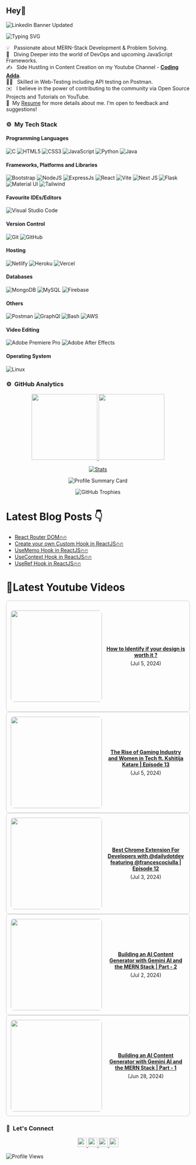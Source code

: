 ## Hey👋
![Linkedin Banner Updated](https://github.com/Yuvadi29/Yuvadi29/assets/80524895/64e39555-2b44-48be-a6b2-1a2a13c285be)


![Typing SVG](https://readme-typing-svg.herokuapp.com?font=comfortaa&color=ffffff&size=24&width=500&lines=🚀MERN-Stack+Developer;🎙️Podcaster;📷Content-Creator;🎤Speaker;👋Nice+to+meet+you...)

💡 &nbsp; Passionate about MERN-Stack Development & Problem Solving.\
🧠 &nbsp; Diving Deeper into the world of DevOps and upcoming JavaScript Frameworks.\
✍️ &nbsp; Side Hustling in Content Creation on my Youtube Channel - **[Coding Adda](https://www.youtube.com/@Coding_adda)**.\
🧑‍🏭 &nbsp; Skilled in Web-Testing including API testing on Postman.\
✉️ &nbsp; I believe in the power of contributing to the community via Open Source Projects and Tutorials on YouTube.\
📄 &nbsp;My [Resume](Aditya_Trivedi_CV.pdf) for more details about me. I'm open to feedback and suggestions!

### ⚙️ &nbsp;My Tech Stack
#### Programming Languages 

![C](https://skillicons.dev/icons?i=c)
![HTML5](https://skillicons.dev/icons?i=html)
![CSS3](https://skillicons.dev/icons?i=css)
![JavaScript](https://skillicons.dev/icons?i=js)
![Python](https://skillicons.dev/icons?i=python)
![Java](https://skillicons.dev/icons?i=java)

#### Frameworks, Platforms and Libraries

![Bootstrap](https://skillicons.dev/icons?i=bootstrap)
![NodeJS](https://skillicons.dev/icons?i=nodejs)
![ExpressJs](https://skillicons.dev/icons?i=express)
![React](https://skillicons.dev/icons?i=react)
![Vite](https://skillicons.dev/icons?i=vite)
![Next JS](https://skillicons.dev/icons?i=nextjs)
![Flask](https://skillicons.dev/icons?i=flask)
![Material UI](https://skillicons.dev/icons?i=materialui)
![Tailwind](https://skillicons.dev/icons?i=tailwind)


#### Favourite IDEs/Editors

![Visual Studio Code](https://skillicons.dev/icons?i=vscode)


#### Version Control

![Git](https://skillicons.dev/icons?i=git)
![GitHub](https://skillicons.dev/icons?i=github)

#### Hosting

![Netlify](https://skillicons.dev/icons?i=netlify)
![Heroku](https://skillicons.dev/icons?i=heroku)
![Vercel](https://skillicons.dev/icons?i=vercel)

#### Databases

![MongoDB](https://skillicons.dev/icons?i=mongodb)
![MySQL](https://skillicons.dev/icons?i=mysql)
![Firebase](https://skillicons.dev/icons?i=firebase)

#### Others

![Postman](https://skillicons.dev/icons?i=postman)
![GraphQl](https://skillicons.dev/icons?i=graphql)
![Bash](https://skillicons.dev/icons?i=bash)
![AWS](https://skillicons.dev/icons?i=aws)

#### Video Editing
![Adobe Premiere Pro](https://skillicons.dev/icons?i=pr)
![Adobe After Effects](https://skillicons.dev/icons?i=ae)

#### Operating System

![Linux](https://skillicons.dev/icons?i=linux)

<!--START_SECTION:waka-->
<!--END_SECTION:waka-->

### ⚙️ &nbsp;GitHub Analytics

<p align="center">
  <a href="https://github.com/Yuvadi29">
    <img height="180em" src="https://github-readme-stats-eight-theta.vercel.app/api?username=Yuvadi29&show_icons=true&theme=algolia&include_all_commits=true&count_private=true"/>
    <img height="180em" src="https://github-readme-stats-eight-theta.vercel.app/api/top-langs/?username=Yuvadi29&layout=compact&langs_count=8&theme=algolia"/>
  </a>
</p>

<p align="center">
    <!-- Stats Card -->
    <a href="https://github.com/Yuvadi29">
        <img src="https://github-stats-alpha.vercel.app/api/?username=Yuvadi29&cc=333333&tc=ffffff&ic=4B8BDA" alt="Stats" />
    </a>
</p>


<p align="center">
    <!-- Profile Summary Card -->
    <img src="https://github-profile-summary-cards.vercel.app/api/cards/profile-details?username=Yuvadi29&theme=algolia" alt="Profile Summary Card" />
</p>

<p align="center">
    <!-- Trophy Stats -->
    <img src="https://github-profile-trophy.vercel.app/?username=Yuvadi29&theme=tokyonight" alt="GitHub Trophies" />
</p>

# Latest Blog Posts 👇
<!-- HASHNODE_BLOG:START -->
- [React Router DOM🔥🔥](https://codingadda.hashnode.dev/react-router-dom)
- [Create your own Custom Hook in ReactJS🔥🔥](https://codingadda.hashnode.dev/create-your-own-custom-hook-in-reactjs)
- [UseMemo Hook in ReactJS🔥🔥](https://codingadda.hashnode.dev/usememo-hook-in-reactjs)
- [UseContext Hook in ReactJS🔥🔥](https://codingadda.hashnode.dev/usecontext-hook-in-reactjs)
- [UseRef Hook in ReactJS🔥🔥](https://codingadda.hashnode.dev/useref-hook-in-reactjs)
<!-- HASHNODE_BLOG:END -->

# 📸Latest Youtube Videos
<!-- YOUTUBE-VIDEOS-LIST:START --><div style="border: 1px solid #ccc; border-radius: 8px; padding: 12px; display: flex; align-items: center;">
  <a href="https://www.youtube.com/watch?v=Cs9ZCPUkSsA"><img width="250px" style="border-radius: 8px; margin-right: 12px;" src="https://i.ytimg.com/vi/Cs9ZCPUkSsA/mqdefault.jpg"></a>
  <div style="flex-grow: 1; text-align: center;">
    <a href="https://www.youtube.com/watch?v=Cs9ZCPUkSsA" style="display: block; font-weight: bold; margin-bottom: 6px;">How to Identify if your design is worth it ?</a> (Jul 5, 2024)<br/>
    
  </div>
</div><div style="border: 1px solid #ccc; border-radius: 8px; padding: 12px; display: flex; align-items: center;">
  <a href="https://www.youtube.com/watch?v=MKfoxb90-3A"><img width="250px" style="border-radius: 8px; margin-right: 12px;" src="https://i.ytimg.com/vi/MKfoxb90-3A/mqdefault.jpg"></a>
  <div style="flex-grow: 1; text-align: center;">
    <a href="https://www.youtube.com/watch?v=MKfoxb90-3A" style="display: block; font-weight: bold; margin-bottom: 6px;">The Rise of Gaming Industry and Women in Tech ft. Kshitija Katare | Episode 13</a> (Jul 5, 2024)<br/>
    
  </div>
</div><div style="border: 1px solid #ccc; border-radius: 8px; padding: 12px; display: flex; align-items: center;">
  <a href="https://www.youtube.com/watch?v=-de63NpbnUM"><img width="250px" style="border-radius: 8px; margin-right: 12px;" src="https://i.ytimg.com/vi/-de63NpbnUM/mqdefault.jpg"></a>
  <div style="flex-grow: 1; text-align: center;">
    <a href="https://www.youtube.com/watch?v=-de63NpbnUM" style="display: block; font-weight: bold; margin-bottom: 6px;">Best Chrome Extension For Developers with @dailydotdev featuring @francescociulla | Episode 12</a> (Jul 3, 2024)<br/>
    
  </div>
</div><div style="border: 1px solid #ccc; border-radius: 8px; padding: 12px; display: flex; align-items: center;">
  <a href="https://www.youtube.com/watch?v=_PZjzzk-Sgw"><img width="250px" style="border-radius: 8px; margin-right: 12px;" src="https://i.ytimg.com/vi/_PZjzzk-Sgw/mqdefault.jpg"></a>
  <div style="flex-grow: 1; text-align: center;">
    <a href="https://www.youtube.com/watch?v=_PZjzzk-Sgw" style="display: block; font-weight: bold; margin-bottom: 6px;">Building an AI Content Generator with Gemini AI and the MERN Stack | Part - 2</a> (Jul 2, 2024)<br/>
    
  </div>
</div><div style="border: 1px solid #ccc; border-radius: 8px; padding: 12px; display: flex; align-items: center;">
  <a href="https://www.youtube.com/watch?v=M_MjgCXbxUU"><img width="250px" style="border-radius: 8px; margin-right: 12px;" src="https://i.ytimg.com/vi/M_MjgCXbxUU/mqdefault.jpg"></a>
  <div style="flex-grow: 1; text-align: center;">
    <a href="https://www.youtube.com/watch?v=M_MjgCXbxUU" style="display: block; font-weight: bold; margin-bottom: 6px;">Building an AI Content Generator with Gemini AI and the MERN Stack | Part - 1</a> (Jun 28, 2024)<br/>
    
  </div>
</div><!-- YOUTUBE-VIDEOS-LIST:END -->

### 👋 &nbsp;Let's Connect
<p align="center">
  <a href="https://www.linkedin.com/in/adityat1702/">
        <img
            height="25"
            src="https://img.shields.io/badge/linkedin-%230077B5.svg?style=for-the-badge&logo=linkedin&logoColor=white"
        />
  </a>
  <a href="mailto:letstalkaditya@gmail.com">
        <img
            height="25"
            src="https://img.shields.io/badge/Gmail-D14836?style=for-the-badge&logo=gmail&logoColor=white"
        />
  <a href="https://youtube.com/@coding_adda">
    <img
        height="25"
        src="https://img.shields.io/badge/YouTube-red?/-@coding_adda?style=for-the-badge&logo=youtube&logoColor=white"
  </a>
    <a href="https://github.com/Yuvadi29">
        <img
            height="25"
            src="https://img.shields.io/badge/github-%23121011.svg?style=for-the-badge&logo=github&logoColor=white"
        />
    </a>
</p>

![Profile Views](https://komarev.com/ghpvc/?username=Yuvadi29&color=blue&style=flat&label=Profile+Views&base=1000)
